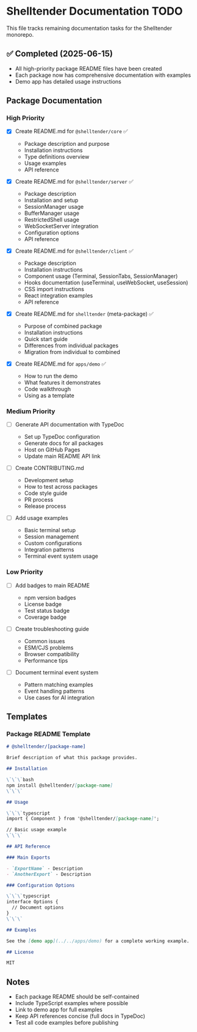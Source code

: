 # Shelltender Documentation TODO

This file tracks remaining documentation tasks for the Shelltender monorepo.

## ✅ Completed (2025-06-15)
- All high-priority package README files have been created
- Each package now has comprehensive documentation with examples
- Demo app has detailed usage instructions

## Package Documentation

### High Priority

- [x] Create README.md for `@shelltender/core` ✅
  - Package description and purpose
  - Installation instructions
  - Type definitions overview
  - Usage examples
  - API reference

- [x] Create README.md for `@shelltender/server` ✅
  - Package description
  - Installation and setup
  - SessionManager usage
  - BufferManager usage
  - RestrictedShell usage
  - WebSocketServer integration
  - Configuration options
  - API reference

- [x] Create README.md for `@shelltender/client` ✅
  - Package description
  - Installation instructions
  - Component usage (Terminal, SessionTabs, SessionManager)
  - Hooks documentation (useTerminal, useWebSocket, useSession)
  - CSS import instructions
  - React integration examples
  - API reference

- [x] Create README.md for `shelltender` (meta-package) ✅
  - Purpose of combined package
  - Installation instructions
  - Quick start guide
  - Differences from individual packages
  - Migration from individual to combined

- [x] Create README.md for `apps/demo` ✅
  - How to run the demo
  - What features it demonstrates
  - Code walkthrough
  - Using as a template

### Medium Priority

- [ ] Generate API documentation with TypeDoc
  - Set up TypeDoc configuration
  - Generate docs for all packages
  - Host on GitHub Pages
  - Update main README API link

- [ ] Create CONTRIBUTING.md
  - Development setup
  - How to test across packages
  - Code style guide
  - PR process
  - Release process

- [ ] Add usage examples
  - Basic terminal setup
  - Session management
  - Custom configurations
  - Integration patterns
  - Terminal event system usage

### Low Priority

- [ ] Add badges to main README
  - npm version badges
  - License badge
  - Test status badge
  - Coverage badge

- [ ] Create troubleshooting guide
  - Common issues
  - ESM/CJS problems
  - Browser compatibility
  - Performance tips

- [ ] Document terminal event system
  - Pattern matching examples
  - Event handling patterns
  - Use cases for AI integration

## Templates

### Package README Template

```markdown
# @shelltender/[package-name]

Brief description of what this package provides.

## Installation

\`\`\`bash
npm install @shelltender/[package-name]
\`\`\`

## Usage

\`\`\`typescript
import { Component } from '@shelltender/[package-name]';

// Basic usage example
\`\`\`

## API Reference

### Main Exports

- `ExportName` - Description
- `AnotherExport` - Description

### Configuration Options

\`\`\`typescript
interface Options {
  // Document options
}
\`\`\`

## Examples

See the [demo app](../../apps/demo) for a complete working example.

## License

MIT
```

## Notes

- Each package README should be self-contained
- Include TypeScript examples where possible
- Link to demo app for full examples
- Keep API references concise (full docs in TypeDoc)
- Test all code examples before publishing